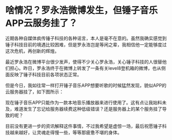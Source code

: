 # 啥情况？罗永浩微博发生，但锤子音乐APP云服务挂了？

近期各种自媒体疯传锤子科技的各种谣言，本人是毫不在意的。虽然我确实感觉到锤子科技目前的境遇比较困难，但是罗永浩岂是等闲之辈，我相信他一定能够度过这次危机，再创新的辉煌。

最近罗永浩在微博平台很少发声，使得不少关心罗永浩，关心锤子科技的人很替他们担心。昨日，罗永浩终于在微博上转发了一条有关level8登机箱的微博，也从侧面反映了锤子科技目前各项状态正常。

但是今日，我如往常一样打开锤子音乐APP想要听歌的时候猛然发现，貌似APP的云服务器挂了，如下图所示：

现在锤子音乐APP只能作为一款本地音乐播放器来进行使用了。这有点让我始料未及，难道发生了忘记给服务器续费这种低级错误？还是服务器上的某个服务挂了导致的呢？

目前没有更进一步的资讯解释这件事情，不过我希望是虚惊一场，最后祝愿锤子科技越来越好，让灵魂走得慢一些，等等那疲惫不堪的身体。
